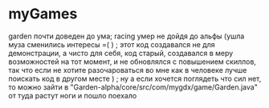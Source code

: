 # myGames
garden почти доведен до ума;
racing умер не дойдя до альфы (ушла муза сменились интересы =( ) ;
этот код создавался не для демонстрации, а чисто для себя, код старый, создавался в меру возможностей на тот момент, и не обновлялся с повышением скиллов, так что если не хотите разочароваться во мне как в человеке лучше поискать код в другом месте ) ;
ну а если хочется поглядеть что сил нет, то можно зайти в "Garden-alpha/core/src/com/mygdx/game/Garden.java" от туда растут ноги и пошло поехало
    
